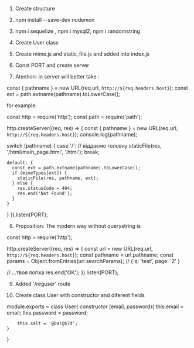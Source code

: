   
  1. Create structure
  
  2. npm install --save-dev nodemon

  3. npm i sequelize , npm i mysql2, npm i randomstring

  4. Create User class

  5. Create mime.js and static_file.js and added into index.js

  6. Const PORT and create server

  7. Atention: in server will better take :

  const { pathname } = new URL(req.url, `http://${req.headers.host}`);
  const ext = path.extname(pathname).toLowerCase();

  for example:

   const http = require('http');
   const path = require('path');

   http.createServer((req, res) => {
   const { pathname } = new URL(req.url, `http://${req.headers.host}`);
   console.log(pathname);

  switch (pathname) {
    case '/':
      // віддаємо головну
      staticFile(res, '/html/main_page.html', '.html');
      break;

    default: {
      const ext = path.extname(pathname).toLowerCase();
      if (mimeTypes[ext]) {
        staticFile(res, pathname, ext);
      } else {
        res.statusCode = 404;
        res.end('Not Found');
      }
    }
  }
}).listen(PORT);


8. Proposition: The modern way without querystring is

const http = require('http');

http.createServer((req, res) => {
  const url = new URL(req.url, `http://${req.headers.host}`);
  const pathname = url.pathname;
  const params = Object.fromEntries(url.searchParams); // { q: 'test', page: '2' }

  // ...твоя логіка
  res.end('OK');
}).listen(PORT);

9. Added '/reguser' route

10. Create class User with constructor and diferent fields

module.exports = class User{
    constructor (email, password){
        this.email = email;
        this.password = password;

        this.salt = '@Da!@$7d';
    }
}